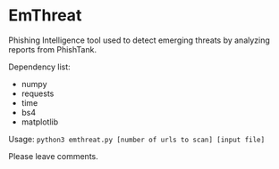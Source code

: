 # EmThreat
Phishing Intelligence tool used to detect emerging threats by analyzing reports from PhishTank.

Dependency list:
- numpy
- requests
- time
- bs4
- matplotlib

Usage:
`python3 emthreat.py [number of urls to scan] [input file]`

Please leave comments.
